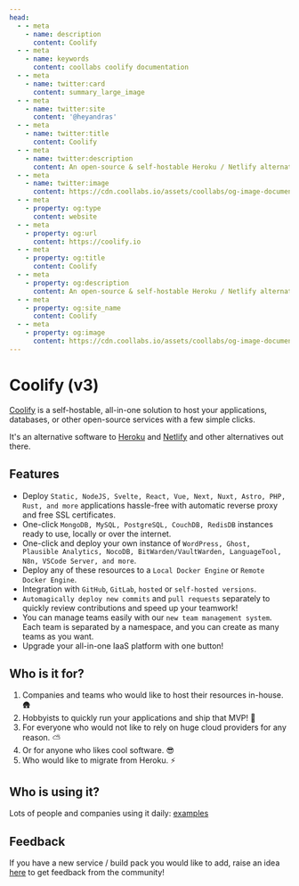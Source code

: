 ```yaml
---
head:
  - - meta
    - name: description
      content: Coolify
  - - meta
    - name: keywords
      content: coollabs coolify documentation
  - - meta
    - name: twitter:card
      content: summary_large_image
  - - meta
    - name: twitter:site
      content: '@heyandras'
  - - meta
    - name: twitter:title
      content: Coolify
  - - meta
    - name: twitter:description
      content: An open-source & self-hostable Heroku / Netlify alternative.
  - - meta
    - name: twitter:image
      content: https://cdn.coollabs.io/assets/coollabs/og-image-documentation.png
  - - meta
    - property: og:type
      content: website
  - - meta
    - property: og:url
      content: https://coolify.io
  - - meta
    - property: og:title
      content: Coolify
  - - meta
    - property: og:description
      content: An open-source & self-hostable Heroku / Netlify alternative.
  - - meta
    - property: og:site_name
      content: Coolify
  - - meta
    - property: og:image
      content: https://cdn.coollabs.io/assets/coollabs/og-image-documentation.png
---
```

# Coolify (v3)

[Coolify](https://coolify.io) is a self-hostable, all-in-one solution to host your applications, databases, or other open-source services with a few simple clicks.

It's an alternative software to [Heroku](https://www.heroku.com/) and [Netlify](https://www.netlify.com/) and other alternatives out there.


## Features
- Deploy `Static, NodeJS, Svelte, React, Vue, Next, Nuxt, Astro, PHP, Rust, and more` applications hassle-free with automatic reverse proxy and free SSL certificates.
- One-click `MongoDB, MySQL, PostgreSQL, CouchDB, RedisDB` instances ready to use, locally or over the internet.
- One-click and deploy your own instance of `WordPress, Ghost, Plausible Analytics, NocoDB, BitWarden/VaultWarden, LanguageTool, N8n, VSCode Server, and more`.
- Deploy any of these resources to a `Local Docker Engine` or `Remote Docker Engine`.
- Integration with `GitHub`, `GitLab`, `hosted` or `self-hosted versions`.
- `Automagically deploy new commits` and `pull requests` separately to quickly review contributions and speed up your teamwork!
- You can manage teams easily with our `new team management system`. Each team is separated by a namespace, and you can create as many teams as you want.
- Upgrade your all-in-one IaaS platform with one button!

## Who is it for?
1. Companies and teams who would like to host their resources in-house. 🛖
2. Hobbyists to quickly run your applications and ship that MVP! 🚢
3. For everyone who would not like to rely on huge cloud providers for any reason. ⛅
4. Or for anyone who likes cool software. 😎
5. Who would like to migrate from Heroku. ⚡

## Who is using it?
Lots of people and companies using it daily: [examples](https://github.com/coollabsio/coolify/issues/399)

## Feedback
If you have a new service / build pack you would like to add, raise an idea [here](https://feedback.coolify.io/) to get feedback from the community!


